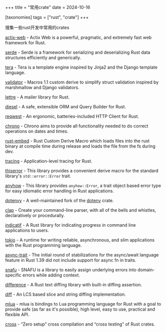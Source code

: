 +++
title = "常用crate"
date = 2024-10-16

[taxonomies]
tags = ["rust", "crate"]
+++

搜集一些rust开发中常用的crates

[actix-web](https://crates.io/crates/actix-web) - Actix Web is a powerful, pragmatic, and extremely fast web framework for Rust.

[serde](https://crates.io/crates/serde) - Serde is a framework for serializing and deserializing Rust data structures efficiently and generically.

[tera](https://crates.io/crates/tera) - Tera is a template engine inspired by Jinja2 and the Django template language.

[validator](https://crates.io/crates/validator) - Macros 1.1 custom derive to simplify struct validation inspired by marshmallow and Django validators.

[lettre](https://crates.io/crates/lettre) - A mailer library for Rust.

[diesel](https://crates.io/crates/diesel) - A safe, extensible ORM and Query Builder for Rust.

[reqwest](https://crates.io/crates/reqwest) - An ergonomic, batteries-included HTTP Client for Rust.

[chrono](https://crates.io/crates/chrono) - Chrono aims to provide all functionality needed to do correct operations on dates and times.

[rust-embed](https://crates.io/crates/rust-embed) - Rust Custom Derive Macro which loads files into the rust binary at compile time during release and loads the file from the fs during dev.

[tracing](https://crates.io/crates/tracing) - Application-level tracing for Rust.

[thiserror](https://crates.io/crates/thiserror) - This library provides a convenient derive macro for the standard library's `std::error::Error` trait.

[anyhow](https://crates.io/crates/anyhow) - This library provides `anyhow::Error`, a trait object based error type for easy idiomatic error handling in Rust applications.

[dotenvy](https://crates.io/crates/dotenvy) - A well-maintained fork of the [dotenv](https://crates.io/crates/dotenv) crate.

[clap](https://crates.io/crates/clap) - Create your command-line parser, with all of the bells and whistles, declaratively or procedurally.

[indicatif](https://crates.io/crates/indicatif) - A Rust library for indicating progress in command line applications to users.

[tokio](https://crates.io/crates/tokio) - A runtime for writing reliable, asynchronous, and slim applications with the Rust programming language.

[async-trait](https://crates.io/crates/async-trait) - The initial round of stabilizations for the async/await language feature in Rust 1.39 did not include support for async fn in traits.

[snafu](https://crates.io/crates/snafu) - SNAFU is a library to easily assign underlying errors into domain-specific errors while adding context.

[difference](https://crates.io/crates/difference) - A Rust text diffing library with built-in diffing assertion.

[diff](https://crates.io/crates/diff) - An LCS based slice and string diffing implementation.

[mlua](https://crates.io/crates/mlua) - mlua is bindings to Lua programming language for Rust with a goal to provide safe (as far as it's possible), high level, easy to use, practical and flexible API.

[cross](https://crates.io/crates/cross) - “Zero setup” cross compilation and “cross testing” of Rust crates.
